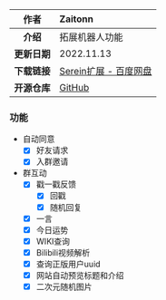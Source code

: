 
|     作者     | Zaitonn                                                                                                                     |
| :----------: | :-------------------------------------------------------------------------------------------------------------------------- |
|   **介绍**   | 拓展机器人功能                                                                                                              |
| **更新日期** | 2022.11.13                                                                                                                  |
| **下载链接** | [Serein扩展 - 百度网盘](https://pan.baidu.com/s/1aDcF4ofPpjUIU3jbCMgL5Q?pwd=1234)                                           |
| **开源仓库** | [GitHub](https://github.com/Zaitonn/Serein/blob/plugins/%E6%9C%BA%E5%99%A8%E4%BA%BA%E5%8A%9F%E8%83%BD%E6%89%A9%E5%B1%95.js) |

### 功能

- 自动同意
  - [x] 好友请求
  - [x] 入群邀请
- 群互动
  - [x] 戳一戳反馈
    - [x] 回戳
    - [x] 随机回复
  - [x] 一言
  - [x] 今日运势
  - [x] WIKI查询
  - [x] Bilibili视频解析
  - [x] 查询正版用户uuid
  - [x] 网站自动预览标题和介绍
  - [x] 二次元随机图片

